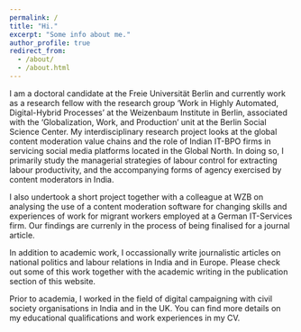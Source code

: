 ```yaml
---
permalink: /
title: "Hi."
excerpt: "Some info about me."
author_profile: true
redirect_from:
  - /about/
  - /about.html
---
```


I am a doctoral candidate at the Freie Universität Berlin and currently work as a research fellow with the research group ‘Work in Highly Automated, Digital-Hybrid Processes’ at the Weizenbaum Institute in Berlin, associated with the ‘Globalization, Work, and Production’ unit at the Berlin Social Science Center. My interdisciplinary research project looks at the global content moderation value chains and the role of Indian IT-BPO firms in servicing social media platforms located in the Global North. In doing so, I primarily study the managerial strategies of labour control for extracting labour productivity, and the accompanying forms of agency exercised by content moderators in India.

I also undertook a short project together with a colleague at WZB on analysing the use of a content moderation software for changing skills and experiences of work for migrant workers employed at a German IT-Services firm. Our findings are currenly in the process of being finalised for a journal article.

In addition to academic work, I occassionally write journalistic articles on national politics and labour relations in India and in Europe. Please check out some of this work together with the academic writing in the publication section of this website.

Prior to academia, I worked in the field of digital campaigning with civil society organisations in India and in the UK. You can find more details on my educational qualifications and work experiences in my CV.

